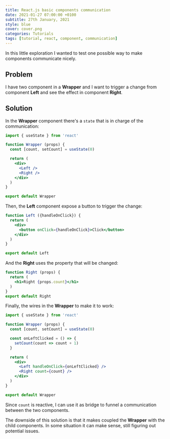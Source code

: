 ```yaml
---
title: React.js basic components communication
date: 2021-01-27 07:00:00 +0100
subtitle: 27th January, 2021
style: blue
cover: cover.png
categories: Tutorials
tags: [tutorial, react, component, communication]
---
```


In this little exploration I wanted to test one possible way to make components communicate nicely.

## Problem

I have two component in a **Wrapper** and I want to trigger a change from component **Left** and see the effect in component **Right**.

## Solution

In the **Wrapper** component there's a `state` that is in charge of the communication:

```jsx
import { useState } from 'react'

function Wrapper (props) {
  const [count, setCount] = useState(0)

  return (
    <div>
      <Left />
      <Right />
    </div>
  )
}

export default Wrapper
```

Then, the **Left** component expose a button to trigger the change:

```jsx
function Left ({handleOnClick}) {
  return (
    <div>
      <button onClick={handleOnClick}>Click</button>
    </div>
  )
}

export default Left
```

And the **Right** uses the property that will be changed:

```jsx
function Right (props) {
  return (
    <h1>Right {props.count}</h1>
  )
}
export default Right
```

Finally, the wires in the **Wrapper** to make it to work:

```jsx
import { useState } from 'react'

function Wrapper (props) {
  const [count, setCount] = useState(0)

  const onLeftClicked = () => {
    setCount(count => count + 1)
  }

  return (
    <div>
      <Left handleOnClick={onLeftClicked} />
      <Right count={count} />
    </div>
  )
}

export default Wrapper
```

Since `count` is reactive, I can use it as bridge to funnel a communication between the two components. 

The downside of this solution is that it makes coupled the **Wrapper** with the child components. In some situation it can make sense, still figuring out potential issues.
